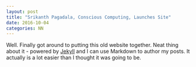 ```yaml
---
layout: post
title: "Srikanth Pagadala, Conscious Computing, Launches Site"
date: 2016-10-04
categories: NN
---
```


Well. Finally got around to putting this old website together. Neat thing about it - powered by 
[Jekyll](http://jekyllrb.com) and I can use Markdown to author my posts. 
It actually is a lot easier than I thought it was going to be.
